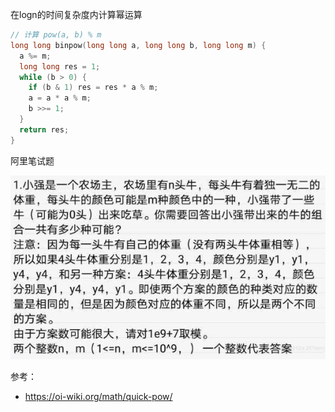 在logn的时间复杂度内计算幂运算

```C
// 计算 pow(a, b) % m
long long binpow(long long a, long long b, long long m) {
  a %= m;
  long long res = 1;
  while (b > 0) {
    if (b & 1) res = res * a % m;
    a = a * a % m;
    b >>= 1;
  }
  return res;
}
```

阿里笔试题

![image-20200817103708473](assets/%E5%BF%AB%E9%80%9F%E5%B9%82/image-20200817103708473.png)

参考：

- https://oi-wiki.org/math/quick-pow/